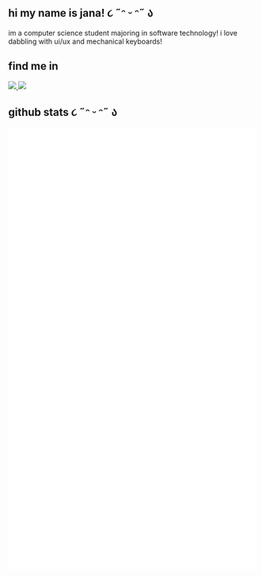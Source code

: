 ## hi my name is jana!  ૮ ˶ᵔ ᵕ ᵔ˶ ა

im a computer science student majoring in software technology! i love dabbling with ui/ux and mechanical keyboards!

## find me in
<span>
  <a href="https://www.instagram.com/_bantolinojana/">
    <img src="https://img.shields.io/badge/Instagram-E4405F?style=for-the-badge&logo=instagram&logoColor=white"/>
  </a>
  <a href="https://www.linkedin.com/in/jana-marie-bantolino/">
    <img  src="https://img.shields.io/badge/LinkedIn-0077B5?style=for-the-badge&logo=linkedin&logoColor=white"/>
  </a>
</span>

## github stats ૮ ˶ᵔ ᵕ ᵔ˶ ა
<img src="/github-metrics.svg" alt="Metrics" width="500"></p>


